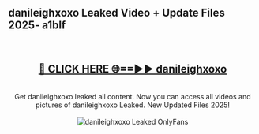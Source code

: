 <h2>danileighxoxo Leaked Video + Update Files 2025- a1blf</h2>
<br>
<div align="center">
<h2><a href="https://libra.edu.pl?danileighxoxo" rel="nofollow">🔴 CLICK HERE 🌐==►► danileighxoxo</a></h2>
<br>
Get danileighxoxo leaked all content. Now you can access all videos and pictures of danileighxoxo Leaked. New Updated Files 2025!
<br>
<br>
<a href="https://libra.edu.pl?danileighxoxo" rel="nofollow" data-target="animated-image.originalLink"><img src="https://i.ibb.co.com/WyWwxjT/player-gif2.gif" alt="danileighxoxo Leaked OnlyFans" style="max-width: 100%; display: inline-block;" data-target="animated-image.originalImage"></a>
</div>
<br>